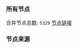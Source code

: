### 所有节点
合并节点总数: `5329`
[节点链接](https://github.com/rzhy1/33/raw/master/sub/sub_merge_base64.txt)

### 节点来源
